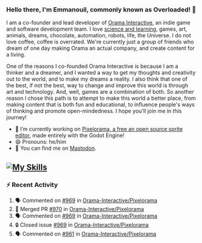 ### Hello there, I'm Emmanouil, commonly known as Overloaded! 👋
I am a co-founder and lead developer of [Orama Interactive](https://www.oramainteractive.com/), an indie game and software development team. I love [science and learning](https://github.com/OverloadedOrama/KnowledgeBase), games, art, animals, dreams, chocolate, automation, robots, life, the Universe. I do not love coffee, coffee is overrated. We're currently just a group of friends who dream of one day making Orama an actual company, and create content for a living.

One of the reasons I co-founded Orama Interactive is because I am a thinker and a dreamer, and I wanted a way to get my thoughts and creativity out to the world, and to make my dreams a reality. I also think that one of the best, if not the best, way to change and improve this world is through art and technology. And, well, games are a combination of both. So another reason I chose this path is to attempt to make this world a better place, from making content that is both fun and educational, to influence people's ways of thinking and promote open-mindedness. I hope you'll join me in this journey!

- 🔭 I’m currently working on [Pixelorama, a free an open source sprite editor](https://github.com/Orama-Interactive/Pixelorama), made entirely with the Godot Engine!
- 😄 Pronouns: he/him
- 🐘 You can find me on <a rel="me" href="https://mastodon.social/@Overloaded">Mastodon</a>.

[![My Skills](https://skillicons.dev/icons?i=godot,py,cpp,cs,git,linux,html)](https://skillicons.dev)
---

### :zap: Recent Activity

<!--START_SECTION:activity-->
1. 🗣 Commented on [#969](https://github.com/Orama-Interactive/Pixelorama/issues/969#issuecomment-1881458869) in [Orama-Interactive/Pixelorama](https://github.com/Orama-Interactive/Pixelorama)
2. 🎉 Merged PR [#970](https://github.com/Orama-Interactive/Pixelorama/pull/970) in [Orama-Interactive/Pixelorama](https://github.com/Orama-Interactive/Pixelorama)
3. 🗣 Commented on [#969](https://github.com/Orama-Interactive/Pixelorama/issues/969#issuecomment-1881446693) in [Orama-Interactive/Pixelorama](https://github.com/Orama-Interactive/Pixelorama)
4. 🔒 Closed issue [#969](https://github.com/Orama-Interactive/Pixelorama/issues/969) in [Orama-Interactive/Pixelorama](https://github.com/Orama-Interactive/Pixelorama)
5. 🗣 Commented on [#961](https://github.com/Orama-Interactive/Pixelorama/pull/961#issuecomment-1869844873) in [Orama-Interactive/Pixelorama](https://github.com/Orama-Interactive/Pixelorama)
<!--END_SECTION:activity-->

<!--
**OverloadedOrama/OverloadedOrama** is a ✨ _special_ ✨ repository because its `README.md` (this file) appears on your GitHub profile.

Here are some ideas to get you started:

- 👯 I’m looking to collaborate on ...
- 🤔 I’m looking for help with ...
- 💬 Ask me about ...
- 📫 How to reach me: ...
- ⚡ Fun fact: ...
-->
